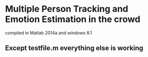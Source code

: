 # Multiple Person Tracking and Emotion Estimation in the crowd

compiled in Matlab 2014a and windows 8.1

## Except testfile.m everything else is working
